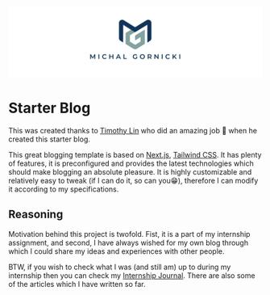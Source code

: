 ![banner](/public/static/images/banner.png)

# Starter Blog

This was created thanks to [Timothy Lin](https://www.timlrx.com) who did an amazing job 👏 when he created this starter blog.

This great blogging template is based on [Next.js](https://nextjs.org/), [Tailwind CSS](https://tailwindcss.com/). It has plenty of features, it is preconfigured and provides the latest technologies which should make blogging an absolute pleasure. It is highly customizable and relatively easy to tweak (if I can do it, so can you😁), therefore I can modify it according to my specifications.

## Reasoning

Motivation behind this project is twofold. Fist, it is a part of my internship assignment, and second, I have always wished for my own blog through which I could share my ideas and experiences with other people.

BTW, if you wish to check what I was (and still am) up to during my internship then you can check my [Internship Journal](https://michals-corner.vercel.app/). There are also some of the articles which I have written so far.
